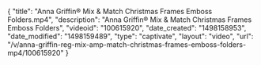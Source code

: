 {
    "title": "Anna Griffin&reg; Mix &amp; Match Christmas Frames Emboss Folders.mp4",
    "description": "Anna Griffin&reg; Mix &amp; Match Christmas Frames Emboss Folders",
    "videoid": "100615920",
    "date_created": "1498158953",
    "date_modified": "1498159489",
    "type": "captivate",
    "layout": "video",
    "url": "\/v\/anna-griffin-reg-mix-amp-match-christmas-frames-emboss-folders-mp4\/100615920"
}